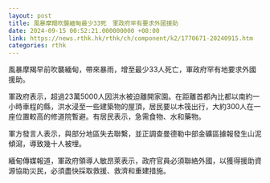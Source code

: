 ```yaml
---
layout: post
title: 風暴摩羯吹襲緬甸最少33死　軍政府罕有要求外國援助
date: 2024-09-15 00:52:21.000000000 +08:00
link: https://news.rthk.hk/rthk/ch/component/k2/1770671-20240915.htm
categories: rthk
---
```


風暴摩羯早前吹襲緬甸，帶來暴雨，增至最少33人死亡，軍政府罕有地要求外國援助。

軍政府表示，超過23萬5000人因洪水被迫離開家園。在距離首都內比都以南約一小時車程的縣，洪水浸至一些建築物的屋頂，居民要以木筏出行，大約300人在一座位置較高的修道院暫避。有居民表示，急需食物、水和藥物。

軍方發言人表示，與部分地區失去聯繫，並正調查曼德勒中部金礦區據報發生山泥傾瀉，導致幾十人被埋。

緬甸傳媒報道，軍政府領導人敏昂萊表示，政府官員必須聯絡外國，以獲得援助資源協助災民，必須盡快採取救援、救濟和重建措施。
